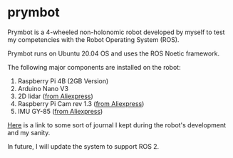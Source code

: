 # prymbot

Prymbot is a 4-wheeled non-holonomic robot developed by myself to test my competencies with the Robot Operating System (ROS). 

Prymbot runs on Ubuntu 20.04 OS and uses the ROS Noetic framework. 

The following major components are installed on the robot:
1. Raspberry Pi 4B (2GB Version)
2. Arduino Nano V3
3. 2D lidar ([from Aliexpress](https://www.aliexpress.com/item/4001253880158.html?spm=a2g0o.order_list.0.0.573f1802iVwUdw))
4. Raspberry Pi Cam rev 1.3 ([from Aliexpress](https://www.aliexpress.com/item/32986293504.html?spm=a2g0o.order_list.0.0.573f1802iVwUdw))
5. IMU GY-85 ([from Aliexpress](https://www.aliexpress.com/item/2024503421.html?spm=a2g0o.order_list.0.0.573f1802iVwUdw))

[Here](https://docs.google.com/document/d/1fH6ElHOvhxXa-iqAJtU8AjbsKXgf0QWju8EXaXixHSU/edit?usp=sharing) is a link to some sort of journal I kept during the robot's development and my sanity. 

In future, I will update the system to support ROS 2. 
